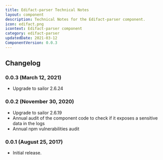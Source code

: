 ```yaml
---
title: Edifact-parser Technical Notes
layout: component
description: Technical Notes for the Edifact-parser component.
icon: edifact.png
icontext: Edifact-parser component
category: edifact-parser
updatedDate: 2021-03-12
ComponentVersion: 0.0.3
---
```


## Changelog

### 0.0.3 (March 12, 2021)

* Upgrade to sailor 2.6.24

### 0.0.2 (November 30, 2020)

* Upgrade to sailor 2.6.19
* Annual audit of the component code to check if it exposes a sensitive data in the logs
* Annual npm vulnerabilities audit

### 0.0.1 (August 25, 2017)

* Initial release.
